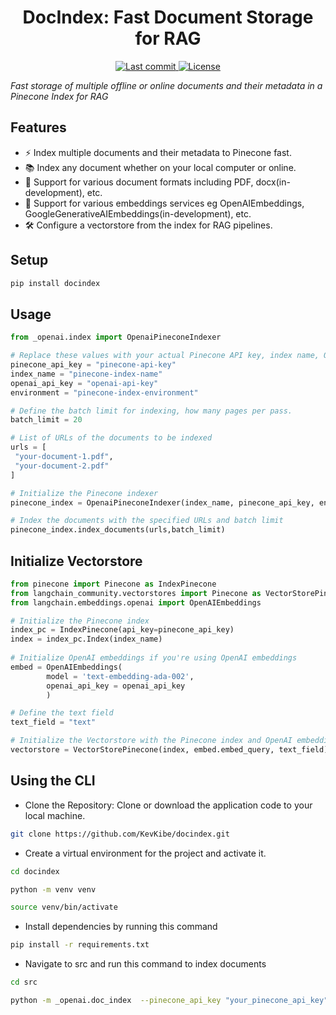 <h1 align="center">DocIndex: Fast Document Storage for RAG</h1>
<p align="center">

  <a href="https://github.com/KevKibe/docindex/commits/">
    <img src="https://img.shields.io/github/last-commit/KevKibe/docindex?" alt="Last commit">
  </a>
  <a href="https://github.com/KevKibe/African-Whisper/blob/main/LICENSE">
    <img src="https://img.shields.io/github/license/KevKibe/docindex?" alt="License">
  </a>

*Fast storage of multiple offline or online documents and their metadata in a Pinecone Index for RAG* 

## Features

- ⚡️ Index multiple documents and their metadata to Pinecone fast.<br>
- 📚 Index any document whether on your local computer or online.<br>
- 📂 Support for various document formats including PDF, docx(in-development), etc.<br>
- 🔁 Support for various embeddings services eg OpenAIEmbeddings, GoogleGenerativeAIEmbeddings(in-development), etc.<br>
- 🛠️ Configure a vectorstore from the index for RAG pipelines.

## Setup

```python
pip install docindex
```

## Usage
```python
from _openai.index import OpenaiPineconeIndexer

# Replace these values with your actual Pinecone API key, index name, OpenAI API key, and environment
pinecone_api_key = "pinecone-api-key"
index_name = "pinecone-index-name"
openai_api_key = "openai-api-key"
environment = "pinecone-index-environment"

# Define the batch limit for indexing, how many pages per pass.
batch_limit = 20

# List of URLs of the documents to be indexed
urls = [
 "your-document-1.pdf",
 "your-document-2.pdf"
]

# Initialize the Pinecone indexer
pinecone_index = OpenaiPineconeIndexer(index_name, pinecone_api_key, environment, openai_api_key)

# Index the documents with the specified URLs and batch limit
pinecone_index.index_documents(urls,batch_limit)
```

## Initialize Vectorstore

```python
from pinecone import Pinecone as IndexPinecone
from langchain_community.vectorstores import Pinecone as VectorStorePinecone
from langchain.embeddings.openai import OpenAIEmbeddings

# Initialize the Pinecone index
index_pc = IndexPinecone(api_key=pinecone_api_key)
index = index_pc.Index(index_name)
        
# Initialize OpenAI embeddings if you're using OpenAI embeddings
embed = OpenAIEmbeddings(
        model = 'text-embedding-ada-002',
        openai_api_key = openai_api_key
        )

# Define the text field
text_field = "text"

# Initialize the Vectorstore with the Pinecone index and OpenAI embeddings
vectorstore = VectorStorePinecone(index, embed.embed_query, text_field)
```

## Using the CLI

- Clone the Repository: Clone or download the application code to your local machine.
```bash
git clone https://github.com/KevKibe/docindex.git
```

- Create a virtual environment for the project and activate it.
```bash
cd docindex

python -m venv venv

source venv/bin/activate
```
- Install dependencies by running this command
```bash
pip install -r requirements.txt
```

- Navigate to src and run this command to index documents
```bash
cd src

python -m _openai.doc_index  --pinecone_api_key "your_pinecone_api_key" --index_name "your_index_name" --openai_api_key "your_openai_api_key" --environment "your_environment" --batch_limit 10 --docs  "doc-1.pdf" "doc-2.pdf'

```
